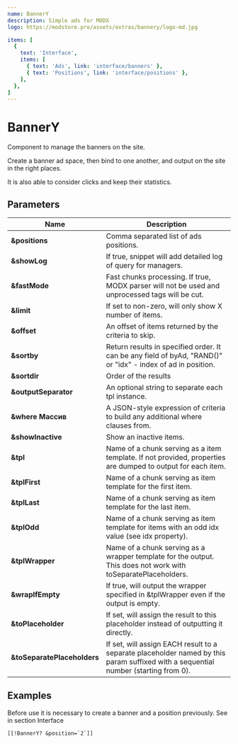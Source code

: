 ```yaml
---
name: BannerY
description: Simple ads for MODX
logo: https://modstore.pro/assets/extras/bannery/logo-md.jpg

items: [
  {
    text: 'Interface',
    items: [
      { text: 'Ads', link: 'interface/banners' },
      { text: 'Positions', link: 'interface/positions' },
    ],
  },
]
---
```

# BannerY

Component to manage the banners on the site.

Create a banner ad space, then bind to one another, and output on the site in the right places.

It is also able to consider clicks and keep their statistics.

## Parameters

Name                        | Description
----------------------------|-----------------------------------------------------------------------------------------------------------------------------------
**&positions**              | Comma separated list of ads positions.
**&showLog**                | If true, snippet will add detailed log of query for managers.
**&fastMode**               | Fast chunks processing. If true, MODX parser will not be used and unprocessed tags will be cut.
**&limit**                  | If set to non-zero, will only show X number of items.
**&offset**                 | An offset of items returned by the criteria to skip.
**&sortby**                 | Return results in specified order. It can be any field of byAd, "RAND()" or "idx" - index of ad in position.
**&sortdir**                | Order of the results
**&outputSeparator**        | An optional string to separate each tpl instance.
**&where Массив**           | A JSON-style expression of criteria to build any additional where clauses from.
**&showInactive**           | Show an inactive items.
**&tpl**                    | Name of a chunk serving as a item template. If not provided, properties are dumped to output for each item.
**&tplFirst**               | Name of a chunk serving as item template for the first item.
**&tplLast**                | Name of a chunk serving as item template for the last item.
**&tplOdd**                 | Name of a chunk serving as item template for items with an odd idx value (see idx property).
**&tplWrapper**             | Name of a chunk serving as a wrapper template for the output. This does not work with toSeparatePlaceholders.
**&wrapIfEmpty**            | If true, will output the wrapper specified in &tplWrapper even if the output is empty.
**&toPlaceholder**          | If set, will assign the result to this placeholder instead of outputting it directly.
**&toSeparatePlaceholders** | If set, will assign EACH result to a separate placeholder named by this param suffixed with a sequential number (starting from 0).

## Examples

Before use it is necessary to create a banner and a position previously. See in section Interface

```modx
[[!BannerY? &position=`2`]]
```
